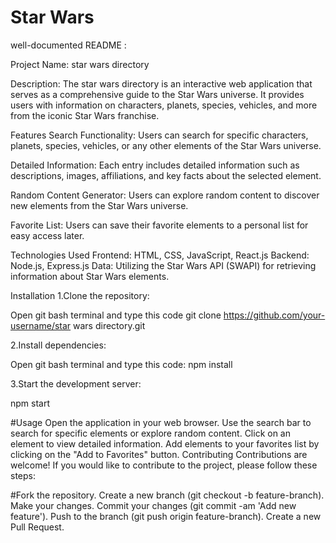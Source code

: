 # Star Wars

well-documented README :

Project Name: star wars directory

Description:
The star wars directory is an interactive web application that serves as a comprehensive guide to the Star Wars universe. It provides users with information on characters, planets, species, vehicles, and more from the iconic Star Wars franchise.

Features
Search Functionality: Users can search for specific characters, planets, species, vehicles, or any other elements of the Star Wars universe.

Detailed Information: Each entry includes detailed information such as descriptions, images, affiliations, and key facts about the selected element.

Random Content Generator: Users can explore random content to discover new elements from the Star Wars universe.

Favorite List: Users can save their favorite elements to a personal list for easy access later.

Technologies Used
Frontend: HTML, CSS, JavaScript, React.js
Backend: Node.js, Express.js
Data: Utilizing the Star Wars API (SWAPI) for retrieving information about Star Wars elements.

Installation
1.Clone the repository:

Open git bash terminal and type this code
git clone https://github.com/your-username/star wars directory.git

2.Install dependencies:

Open git bash terminal and type this code:
npm install

3.Start the development server:

npm start

#Usage
Open the application in your web browser.
Use the search bar to search for specific elements or explore random content.
Click on an element to view detailed information.
Add elements to your favorites list by clicking on the "Add to Favorites" button.
Contributing
Contributions are welcome! If you would like to contribute to the project, please follow these steps:

#Fork the repository.
Create a new branch (git checkout -b feature-branch).
Make your changes.
Commit your changes (git commit -am 'Add new feature').
Push to the branch (git push origin feature-branch).
Create a new Pull Request.
